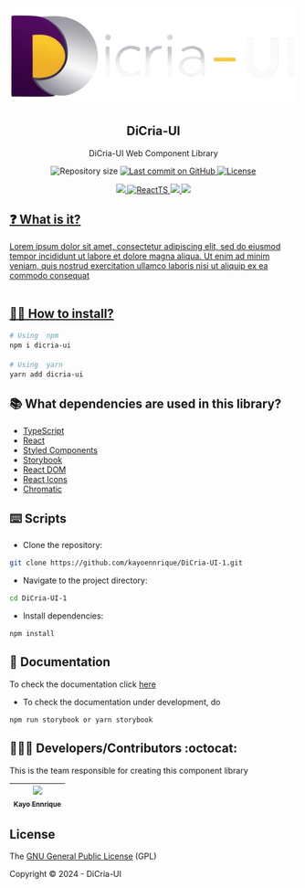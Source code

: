 <h1 align="center">
  <img alt="DiCria-UI" title="#designsystem-dicria-ui" src="https://raw.githubusercontent.com/kayoennrique/DiCria-UI/main/dicrialogo.png"/>
</h1>

<p align="center">
   <h2 align="center">
    DiCria-UI
    </h2>
</p>

<p align="center">
DiCria-UI Web Component Library
</p>

<p align="center">
 <img alt="Repository size" src="https://img.shields.io/github/repo-size/kayoennrique/DiCria-UI?color=4e5acf">

  <a aria-label="Last Commit" href="https://github.com/kayoennrique/DiCria-UI/commits/main">
  <img alt="Last commit on GitHub" src="https://img.shields.io/github/last-commit/kayoennrique/DiCria-UI?color=4e5acf">
  <img alt="License" src="https://img.shields.io/badge/license-MIT-4e5acf">
  </a>
</p>
<p align="center">
  <a target="_blank" href="https://www.typescriptlang.org">
    <img src="https://img.shields.io/static/v1?color=blue&label=Typescript&message=TS&?style=plastic&logo=Typescript">
  </a>
  <a target="_blank" href="https://reactjs.org/">
    <img alt="ReactTS" src="https://img.shields.io/static/v1?color=blue&label=React&message=JS&?style=plastic&logo=React">
  </a>
  <a target="_blank" href="https://storybook.js.org/docs/react/get-started/introduction">
    <img src="https://img.shields.io/static/v1?color=red&label=Storybook&message=SB&?style=plastic&logo=Storybook">
  </a>
  <a target="_blank" href="https://styled-components.com/">
    <img src="https://img.shields.io/static/v1?color=pink&label=Styled&message=Components&?style=plastic&logo=StyledComponents">
</p>

## ❓ What is it?

Lorem ipsum dolor sit amet, consectetur adipiscing elit, sed do eiusmod tempor incididunt ut labore et dolore magna aliqua. Ut enim ad minim veniam, quis nostrud exercitation ullamco laboris nisi ut aliquip ex ea commodo consequat
<br> </br>

## 👨‍💻 How to install?

```bash
# Using  npm
npm i dicria-ui

# Using  yarn
yarn add dicria-ui
```

## 📚 What dependencies are used in this library?

- [TypeScript](https://www.typescriptlang.org)
- [React](https://reactjs.org/)
- [Styled Components](https://styled-components.com/)
- [Storybook](https://storybook.js.org/docs/react/get-started/introduction)
- [React DOM](https://react.dev/reference/react-dom)
- [React Icons](https://react-icons.github.io/react-icons/)
- [Chromatic](https://www.chromatic.com/)

## ⌨️ Scripts

- Clone the repository:

```bash
git clone https://github.com/kayoennrique/DiCria-UI-1.git
```

- Navigate to the project directory:

```bash
cd DiCria-UI-1
```

- Install dependencies:

```bash
npm install
```

## 📝 Documentation

To check the documentation click [here](https://dicria-ui.vercel.app/?path=/docs/molecules-about--docs)

- To check the documentation under development, do

```bash
npm run storybook or yarn storybook
```

## 👨🏽‍💻 Developers/Contributors :octocat:

This is the team responsible for creating this component library

| [<img src="https://github.com/kayoennrique.png" width=120><br><sub>Kayo Ennrique</sub>](https://github.com/kayoennrique) |
| :---:

## License

The [GNU General Public License](https://www.gnu.org/licenses/gpl-3.0.html) (GPL)

Copyright :copyright: 2024 - DiCria-UI
